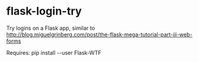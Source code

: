 # flask-login-try
Try logins on a Flask app, similar to http://blog.miguelgrinberg.com/post/the-flask-mega-tutorial-part-iii-web-forms

Requires: pip install --user Flask-WTF

